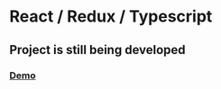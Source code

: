 <h1>React / Redux / Typescript</h1>
<h2>Project is still being developed</h1>
<h3><a target="_blank" href="https://bitrader.netlify.app/">Demo</a></h1>
